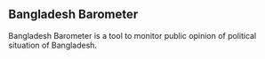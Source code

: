 ## Bangladesh Barometer


Bangladesh Barometer is a tool to monitor public opinion of political situation of Bangladesh.
